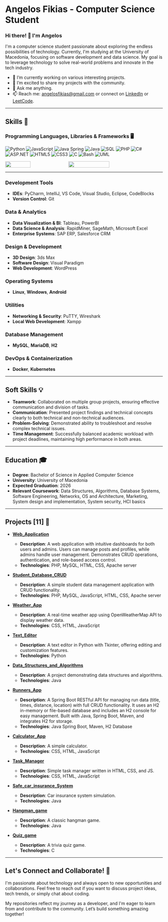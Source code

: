 # Angelos Fikias - Computer Science Student

### Hi there! 👋 I'm Angelos

I'm a computer science student passionate about exploring the endless possibilities of technology. Currently, I'm studying at the University of Macedonia, focusing on software development and data science. My goal is to leverage technology to solve real-world problems and innovate in the tech industry.

- 🌱 I’m currently working on various interesting projects.
- 🔭 I’m excited to share my projects with the community.
- 💬 Ask me anything.
- 📫 Reach me: [angelosfikias@gmail.com](mailto:angelosfikias@gmail.com) or connect on [LinkedIn](https://www.linkedin.com/in/angelos-fikias-bb2761294/) or [LeetCode](https://leetcode.com/u/angelosfikias/).

---

## Skills 🚀

### **Programming Languages, Libraries & Frameworks 🖥️**
<p align="left">
  <img src="https://img.shields.io/badge/-Python-3776AB?style=flat-square&logo=python&logoColor=white" alt="Python" />
  <img src="https://img.shields.io/badge/-JavaScript-F7DF1E?style=flat-square&logo=javascript&logoColor=black" alt="JavaScript" />
  <img src="https://img.shields.io/badge/-Spring-6DB33F?style=flat-square&logo=spring&logoColor=white" alt="Java Spring" />
  <img src="https://img.shields.io/badge/Java-007396?style=flat-square&logo=java&logoColor=white" alt="Java" />
  <img src="https://img.shields.io/badge/-SQL-4479A1?style=flat-square&logo=mysql&logoColor=white" alt="SQL" />
  <img src="https://img.shields.io/badge/-PHP-777BB4?style=flat-square&logo=php&logoColor=white" alt="PHP" />
  <img src="https://img.shields.io/badge/-C%23-239120?style=flat-square&logo=c-sharp&logoColor=white" alt="C#" /> 
  <img src="https://img.shields.io/badge/-ASP.NET-512BD4?style=flat-square&logo=dotnet&logoColor=white" alt="ASP.NET" />
  <img src="https://img.shields.io/badge/-HTML5-E34F26?style=flat-square&logo=html5&logoColor=white" alt="HTML5" />
  <img src="https://img.shields.io/badge/-CSS3-1572B6?style=flat-square&logo=css3&logoColor=white" alt="CSS3" />
  <img src="https://img.shields.io/badge/-C-A8B9CC?style=flat-square&logo=c&logoColor=black" alt="C" />
  <img src="https://img.shields.io/badge/-Bash-4EAA25?style=flat-square&logo=gnu-bash&logoColor=white" alt="Bash" />
  <img src="https://img.shields.io/badge/-UML-8CA1AF?style=flat-square&logo=uml&logoColor=white" alt="UML" />
</p>

<div style="display: flex; flex-direction: row;">
    <img src="https://github-readme-stats.vercel.app/api/top-langs/?username=AngelosFikias0&layout=compact&theme=cobalt" style="width: 40%;">
    <img src="https://github-readme-stats.vercel.app/api?username=AngelosFikias0&theme=transparent" style="width: 51%;">
</div>

---

### **Development Tools**
- **IDEs**: PyCharm, IntelliJ, VS Code, Visual Studio, Eclipse, CodeBlocks
- **Version Control**: Git

### **Data & Analytics**
- **Data Visualization & BI**: Tableau, PowerBI
- **Data Science & Analysis**: RapidMiner, SageMath, Microsoft Excel
- **Enterprise Systems**: SAP ERP, Salesforce CRM

### **Design & Development**
- **3D Design**: 3ds Max
- **Software Design**: Visual Paradigm
- **Web Development**: WordPress

### **Operating Systems**
- **Linux**, **Windows**, **Android**

### **Utilities**
- **Networking & Security**: PuTTY, Wireshark
- **Local Web Development**: Xampp

### **Database Management**
- **MySQL**, **MariaDB**, **H2**

### **DevOps & Containerization**
- **Docker**, **Kubernetes**

---

## Soft Skills 💡

- **Teamwork**: Collaborated on multiple group projects, ensuring effective communication and division of tasks.
- **Communication**: Presented project findings and technical concepts clearly to both technical and non-technical audiences.
- **Problem-Solving**: Demonstrated ability to troubleshoot and resolve complex technical issues.
- **Time Management**: Successfully balanced academic workload with project deadlines, maintaining high performance in both areas.

---

## Education 🎓

- **Degree**: Bachelor of Science in Applied Computer Science
- **University**: University of Macedonia
- **Expected Graduation**: 2026
- **Relevant Coursework**: Data Structures, Algorithms, Database Systems, Software Engineering, Networks, OS and Architecture, Marketing, System design and implementation, System security, HCI basics

---

## Projects [11] 🌟

- **[Web_Application](https://github.com/AngelosFikias0/Web_Application)**
  - **Description**: A web application with intuitive dashboards for both users and admins. Users can manage posts and profiles, while admins handle user management. Demonstrates CRUD operations, authentication, and role-based access control.
  - **Technologies**: PHP, MySQL, HTML, CSS, Apache server

- **[Student_Database_CRUD](https://github.com/AngelosFikias0/Student_Database_CRUD)**
  - **Description**: A simple student data management application with CRUD functionality.
  - **Technologies**: PHP, MySQL, JavaScript, HTML, CSS, Apache server

- **[Weather_App](https://github.com/AngelosFikias0/Weather_App)**
  - **Description**: A real-time weather app using OpenWeatherMap API to display weather data.
  - **Technologies**: CSS, HTML, JavaScript

- **[Text_Editor](https://github.com/AngelosFikias0/Text_Editor)**
  - **Description**: A text editor in Python with Tkinter, offering editing and customization features.
  - **Technologies**: Python

- **[Data_Structures_and_Algorithms](https://github.com/AngelosFikias0/Data_Structures_and_Algorithms)**
  - **Description**: A project demonstrating data structures and algorithms.
  - **Technologies**: Java

- **[Runners_App](https://github.com/AngelosFikias0/Runners_App)**
  - **Description**: A Spring Boot RESTful API for managing run data (title, times, distance, location) with full CRUD functionality. It uses an H2 in-memory or file-based database and includes an H2 console for easy management. Built with Java, Spring Boot, Maven, and integrates H2 for storage.
  - **Technologies**: Java Spring Boot, Maven, H2 Database

- **[Calculator_App](https://github.com/AngelosFikias0/Calculator_App)**
  - **Description**: A simple calculator.
  - **Technologies**: CSS, HTML, JavaScript

- **[Task_Manager](https://github.com/AngelosFikias0/Task_Manager)**
  - **Description**: Simple task manager written in HTML, CSS, and JS.
  - **Technologies**: CSS, HTML, JavaScript

- **[Safe_car_insurance_System](https://github.com/AngelosFikias0/Safe_car_insurance_System)**
  - **Description**: Car insurance system simulation.
  - **Technologies**: Java

- **[Hangman_game](https://github.com/AngelosFikias0/Hangman_game)**
  - **Description**: A classic hangman game.
  - **Technologies**: Java

- **[Quiz_game](https://github.com/AngelosFikias0/Quiz_game)**
  - **Description**: A trivia quiz game.
  - **Technologies**: C

---

## Let's Connect and Collaborate! 🤝

I'm passionate about technology and always open to new opportunities and collaborations. Feel free to reach out if you want to discuss project ideas, tech trends, or simply chat about coding.

My repositories reflect my journey as a developer, and I'm eager to learn from and contribute to the community. Let’s build something amazing together!

